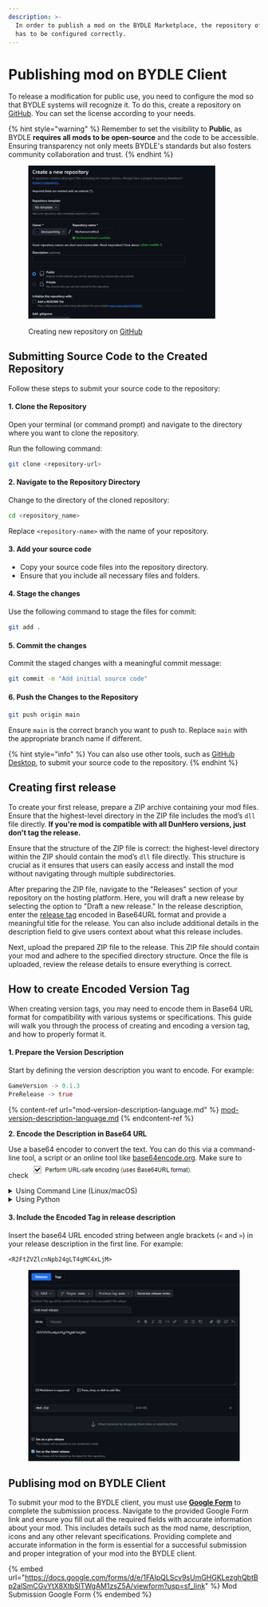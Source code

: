 ```yaml
---
description: >-
  In order to publish a mod on the BYDLE Marketplace, the repository of the mod
  has to be configured correctly.
---
```


# Publishing mod on BYDLE Client

To release a modification for public use, you need to configure the mod so that BYDLE systems will recognize it. To do this, create a repository on [GitHub](https://github.com). You can set the license according to your needs.

{% hint style="warning" %}
Remember to set the visibility to **Public**, as BYDLE **requires all mods to be open-source** and the code to be accessible. Ensuring transparency not only meets BYDLE's standards but also fosters community collaboration and trust.
{% endhint %}

<figure><img src="../.gitbook/assets/image (2).png" alt="" width="375"><figcaption><p>Creating new repository on <a href="https://github.com">GitHub</a></p></figcaption></figure>

## Submitting Source Code to the Created Repository

Follow these steps to submit your source code to the repository:

#### **1. Clone the Repository**

Open your terminal (or command prompt) and navigate to the directory where you want to clone the repository.

Run the following command:

```bash
git clone <repository-url>
```

#### 2. Navigate to the Repository Directory

Change to the directory of the cloned repository:

```bash
cd <repository_name>
```

Replace `<repository-name>` with the name of your repository.

#### 3. Add your source code

* Copy your source code files into the repository directory.
* Ensure that you include all necessary files and folders.

#### 4. Stage the changes

Use the following command to stage the files for commit:

```bash
git add .
```

#### 5. Commit the changes

Commit the staged changes with a meaningful commit message:

```bash
git commit -m "Add initial source code"
```

#### 6. Push the Changes to the Repository

```bash
git push origin main
```

Ensure `main` is the correct branch you want to push to. Replace `main` with the appropriate branch name if different.

{% hint style="info" %}
You can also use other tools, such as [GitHub Desktop](https://github.com/apps/desktop), to submit your source code to the repository.
{% endhint %}

## Creating first release

To create your first release, prepare a ZIP archive containing your mod files. Ensure that the highest-level directory in the ZIP file includes the mod’s `dll` file directly. **If you're mod is compatible with all DunHero versions, just don't tag the release.**

Ensure that the structure of the ZIP file is correct: the highest-level directory within the ZIP should contain the mod’s `dll` file directly. This structure is crucial as it ensures that users can easily access and install the mod without navigating through multiple subdirectories.

After preparing the ZIP file, navigate to the "Releases" section of your repository on the hosting platform. Here, you will draft a new release by selecting the option to "Draft a new release." In the release description, enter the [release tag](publishing-mod-on-bydle-client.md#how-to-create-encoded-version-tag) encoded in Base64URL format and provide a meaningful title for the release. You can also include additional details in the description field to give users context about what this release includes.

Next, upload the prepared ZIP file to the release. This ZIP file should contain your mod and adhere to the specified directory structure. Once the file is uploaded, review the release details to ensure everything is correct.

## How to create Encoded Version Tag

When creating version tags, you may need to encode them in Base64 URL format for compatibility with various systems or specifications. This guide will walk you through the process of creating and encoding a version tag, and how to properly format it.

#### 1. Prepare the Version Description

Start by defining the version description you want to encode. For example:

```rust
GameVersion -> 0.1.3
PreRelease -> true
```

{% content-ref url="mod-version-description-language.md" %}
[mod-version-description-language.md](mod-version-description-language.md)
{% endcontent-ref %}

**2. Encode the Description in Base64 URL**

Use a base64 encoder to convert the text. You can do this via a command-line tool, a script or an online tool like [base64encode.org](https://www.base64encode.org/). Make sure to check <img src="../.gitbook/assets/image.png" alt="" data-size="original">

<details>

<summary>Using Command Line (Linux/macOS)</summary>

```bash
echo -n "GameVersion -> 0.1.3\nPreRelease -> true" | base64 | tr '+/' '-_' | tr -d '='
```

* `-n` ensures `echo` does not append a newline character.
* `base64` encodes the text in base64 format.
* `tr '+/' '-_'` replaces `+` and `/` with URL-safe characters `-` and `_`.
* `tr -d '='` removes padding characters (`=`) if desired.

</details>

<details>

<summary>Using Python</summary>

```python
import base64

text = "GameVersion -> 0.1.3\nPreRelease -> true"
encoded = base64.urlsafe_b64encode(text.encode()).decode().rstrip('=')
print(encoded)
```

Example output

```
R2FtZVZlcnNpb24gLT4gMC4xLjMKTW9yZSBHcmFuZCBjb3B5b3IuLg
```

</details>

#### 3. Include the Encoded Tag in release description

Insert the base64 URL encoded string between angle brackets (`<` and `>`) in your release description in the first line. For example:

```
<R2FtZVZlcnNpb24gLT4gMC4xLjM>
```

<div align="center">

<figure><img src="../.gitbook/assets/image (1).png" alt="" width="563"><figcaption></figcaption></figure>

</div>

## Publising mod on BYDLE Client

To submit your mod to the BYDLE client, you must use [**Google Form**](https://docs.google.com/forms/d/e/1FAIpQLScv9sUmGHGKLezghQbtBp2alSmCGvYtX8XtbSlTWgAM1zsZ5A/viewform?usp=sf\_link) to complete the submission process. Navigate to the provided Google Form link and ensure you fill out all the required fields with accurate information about your mod. This includes details such as the mod name, description, icons and any other relevant specifications. Providing complete and accurate information in the form is essential for a successful submission and proper integration of your mod into the BYDLE client.



{% embed url="https://docs.google.com/forms/d/e/1FAIpQLScv9sUmGHGKLezghQbtBp2alSmCGvYtX8XtbSlTWgAM1zsZ5A/viewform?usp=sf_link" %}
Mod Submission Google Form
{% endembed %}
